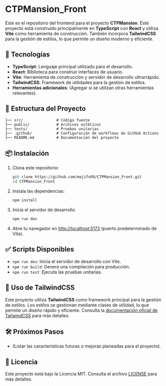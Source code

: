 # CTPMansion_Front

Este es el repositorio del frontend para el proyecto **CTPMansion**. Este proyecto está construido principalmente en **TypeScript** con **React** y utiliza **Vite** como herramienta de construcción. También incorpora **TailwindCSS** para la gestión de estilos, lo que permite un diseño moderno y eficiente.

## 🚀 Tecnologías

- **TypeScript**: Lenguaje principal utilizado para el desarrollo.
- **React**: Biblioteca para construir interfaces de usuario.
- **Vite**: Herramienta de construcción y servidor de desarrollo ultrarrápido.
- **TailwindCSS**: Framework de utilidades para la gestión de estilos.
- **Herramientas adicionales**: (Agregar si se utilizan otras herramientas relevantes).

## 📂 Estructura del Proyecto

```plaintext
├── src/               # Código fuente
├── public/            # Archivos estáticos
├── tests/             # Pruebas unitarias
├── .github/           # Configuración de workflows de GitHub Actions
├── README.md          # Documentación del proyecto
```

## 📦 Instalación

1. Clona este repositorio:
   ```bash
   git clone https://github.com/majifo99/CTPMansion_Front.git
   cd CTPMansion_Front
   ```

2. Instala las dependencias:
   ```bash
   npm install
   ```

3. Inicia el servidor de desarrollo:
   ```bash
   npm run dev
   ```

4. Abre tu navegador en [http://localhost:5173](http://localhost:5173) (puerto predeterminado de Vite).

## ✅ Scripts Disponibles

- `npm run dev`: Inicia el servidor de desarrollo con Vite.
- `npm run build`: Genera una compilación para producción.
- `npm run test`: Ejecuta las pruebas unitarias.

## 🎨 Uso de TailwindCSS

Este proyecto utiliza **TailwindCSS** como framework principal para la gestión de estilos. Los estilos se gestionan mediante clases de utilidad, lo que permite un diseño rápido y eficiente. Consulta la [documentación oficial de TailwindCSS](https://tailwindcss.com/docs) para más detalles.

## 🛠️ Próximos Pasos

- (Listar las características futuras o mejoras planeadas para el proyecto).

## 📄 Licencia

Este proyecto está bajo la Licencia MIT. Consulta el archivo [LICENSE](./LICENSE) para más detalles.
